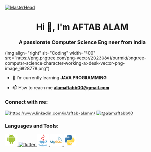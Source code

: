 [![MasterHead](https://png.pngtree.com/png-vector/20230801/ourmid/pngtree-computer-science-character-working-at-desk-vector-png-image_6828778.png)](https://AFTABALAM.io)
<h1 align="center">Hi 👋, I'm AFTAB ALAM</h1>
<h3 align="center">A passionate Computer Science Engineer from India</h3>
(img align="right" alt="Coding" width="400" src="https://png.pngtree.com/png-vector/20230801/ourmid/pngtree-computer-science-character-working-at-desk-vector-png-image_6828778.png")


- 🌱 I’m currently learning **JAVA PROGRAMMING**

- 📫 How to reach me **alamaftabb00@gmail.com**

<h3 align="left">Connect with me:</h3>
<p align="left">
<a href="https://linkedin.com/in/https://www.linkedin.com/in/aftab-alamm/" target="blank"><img align="center" src="https://raw.githubusercontent.com/rahuldkjain/github-profile-readme-generator/master/src/images/icons/Social/linked-in-alt.svg" alt="https://www.linkedin.com/in/aftab-alamm/" height="30" width="40" /></a>
<a href="https://www.hackerrank.com/@alamaftabb00" target="blank"><img align="center" src="https://raw.githubusercontent.com/rahuldkjain/github-profile-readme-generator/master/src/images/icons/Social/hackerrank.svg" alt="@alamaftabb00" height="30" width="40" /></a>
</p>

<h3 align="left">Languages and Tools:</h3>
<p align="left"> <a href="https://developer.android.com" target="_blank" rel="noreferrer"> <img src="https://raw.githubusercontent.com/devicons/devicon/master/icons/android/android-original-wordmark.svg" alt="android" width="40" height="40"/> </a> <a href="https://flutter.dev" target="_blank" rel="noreferrer"> <img src="https://www.vectorlogo.zone/logos/flutterio/flutterio-icon.svg" alt="flutter" width="40" height="40"/> </a> <a href="https://www.java.com" target="_blank" rel="noreferrer"> <img src="https://raw.githubusercontent.com/devicons/devicon/master/icons/java/java-original.svg" alt="java" width="40" height="40"/> </a> <a href="https://www.mysql.com/" target="_blank" rel="noreferrer"> <img src="https://raw.githubusercontent.com/devicons/devicon/master/icons/mysql/mysql-original-wordmark.svg" alt="mysql" width="40" height="40"/> </a> <a href="https://www.python.org" target="_blank" rel="noreferrer"> <img src="https://raw.githubusercontent.com/devicons/devicon/master/icons/python/python-original.svg" alt="python" width="40" height="40"/> </a> </p>
